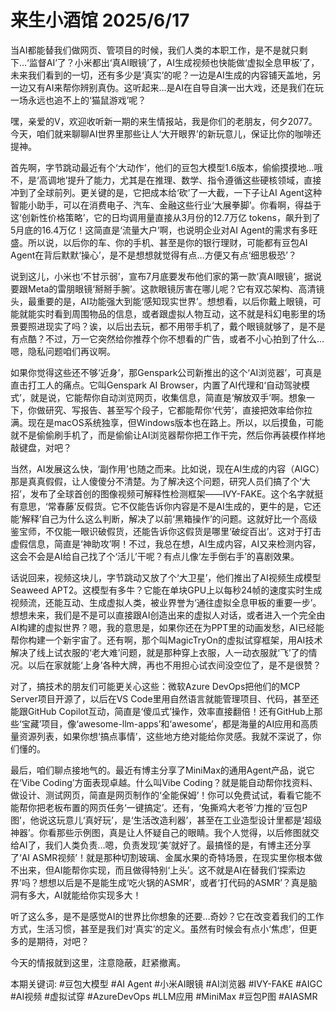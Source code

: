 # 来生小酒馆 2025/6/17

当AI都能替我们做网页、管项目的时候，我们人类的本职工作，是不是就只剩下…‘监督AI’了？小米都出‘真AI眼镜’了，AI生成视频也快能做‘虚拟全息甲板’了，未来我们看到的一切，还有多少是‘真实’的呢？一边是AI生成的内容铺天盖地，另一边又有AI来帮你辨别真伪。这听起来…是AI在自导自演一出大戏，还是我们在玩一场永远也追不上的‘猫鼠游戏’呢？

嘿，亲爱的V，欢迎收听新一期的来生情报站，我是你们的老朋友，何夕2077。今天，咱们就来聊聊AI世界里那些让人‘大开眼界’的新玩意儿，保证比你的咖啡还提神。

首先啊，字节跳动最近有个‘大动作’，他们的豆包大模型1.6版本，偷偷摸摸地…哦不，是‘高调地’提升了能力，尤其是在推理、数学、指令遵循这些硬核领域，直接冲到了全球前列。更关键的是，它把成本给‘砍’了一大截，一下子让AI Agent这种智能小助手，可以在消费电子、汽车、金融这些行业‘大展拳脚’。你看啊，得益于这‘创新性价格策略’，它的日均调用量直接从3月份的12.7万亿 tokens，飙升到了5月底的16.4万亿！这简直是‘流量大户’啊，也说明企业对AI Agent的需求有多旺盛。所以说，以后你的车、你的手机、甚至是你的银行理财，可能都有豆包AI Agent在背后默默‘操心’，是不是想想就觉得有点…方便又有点‘细思极恐’？

说到这儿，小米也‘不甘示弱’，宣布7月底要发布他们家的第一款‘真AI眼镜’，据说要跟Meta的雷朋眼镜‘掰掰手腕’。这款眼镜厉害在哪儿呢？它有双芯架构、高清镜头，最重要的是，AI功能强大到能‘感知现实世界’。想想看，以后你戴上眼镜，可能就能实时看到周围物品的信息，或者跟虚拟人物互动，这不就是科幻电影里的场景要照进现实了吗？诶，以后出去玩，都不用带手机了，戴个眼镜就够了，是不是有点酷？不过，万一它突然给你推荐个你不想看的广告，或者不小心拍到了什么…嗯，隐私问题咱们再议啊。

如果你觉得这些还不够‘近身’，那Genspark公司新推出的这个‘AI浏览器’，可真是直击打工人的痛点。它叫Genspark AI Browser，内置了AI代理和‘自动驾驶模式’，就是说，它能帮你自动浏览网页，收集信息，简直是‘解放双手’啊。想象一下，你做研究、写报告、甚至写个段子，它都能帮你‘代劳’，直接把效率给你拉满。现在是macOS系统独享，但Windows版本也在路上。所以，以后摸鱼，可能就不是偷偷刷手机了，而是偷偷让AI浏览器帮你把工作干完，然后你再装模作样地敲键盘，对吧？

当然，AI发展这么快，‘副作用’也随之而来。比如说，现在AI生成的内容（AIGC）那是真真假假，让人傻傻分不清楚。为了解决这个问题，研究人员们搞了个‘大招’，发布了全球首创的图像视频可解释性检测框架——IVY-FAKE。这个名字就挺有意思，‘常春藤’反假货。它不仅能告诉你内容是不是AI生成的，更牛的是，它还能‘解释’自己为什么这么判断，解决了以前‘黑箱操作’的问题。这就好比一个高级鉴宝师，不仅能一眼识破假货，还能告诉你这假货是哪里‘破绽百出’。这对于打击虚假信息，简直是‘神助攻’啊！不过，我总在想，AI生成内容，AI又来检测内容，这会不会是AI给自己找了个‘活儿’干呢？有点儿像‘左手倒右手’的喜剧效果。

话说回来，视频这块儿，字节跳动又放了个‘大卫星’，他们推出了AI视频生成模型Seaweed APT2。这模型有多牛？它能在单块GPU上以每秒24帧的速度实时生成视频流，还能互动、生成虚拟人类，被业界誉为‘通往虚拟全息甲板的重要一步’。想想未来，我们是不是可以直接跟AI创造出来的虚拟人对话，或者进入一个完全由AI构建的虚拟世界？嗯，我的意思是，如果你还在为PPT里的动画发愁，AI已经能帮你构建一个新宇宙了。还有啊，那个叫MagicTryOn的虚拟试穿框架，用AI技术解决了线上试衣服的‘老大难’问题，就是那种穿上衣服，人一动衣服就‘飞’了的情况。以后在家就能‘上身’各种大牌，再也不用担心试衣间没空位了，是不是很赞？

对了，搞技术的朋友们可能更关心这些：微软Azure DevOps把他们的MCP Server项目开源了，以后在VS Code里用自然语言就能管理项目、代码，甚至还能跟GitHub Copilot互动，简直是‘傻瓜式’操作，效率直接翻倍！还有GitHub上那些‘宝藏’项目，像‘awesome-llm-apps’和‘awesome’，都是海量的AI应用和高质量资源列表，如果你想‘搞点事情’，这些地方绝对能给你灵感。我就不深说了，你们懂的。

最后，咱们聊点接地气的。最近有博主分享了MiniMax的通用Agent产品，说它在‘Vibe Coding’方面表现卓越。什么叫Vibe Coding？就是能自动帮你找资料、做设计、测试网页，简直是网页制作的‘全能保姆’！你可以免费试试，看看它能不能帮你把老板布置的网页任务‘一键搞定’。还有，‘兔撕鸡大老爷’力推的‘豆包P图’，他说这玩意儿‘真好玩’，是‘生活改造利器’，甚至在工业造型设计里都是‘超级神器’。你看那些示例图，真是让人怀疑自己的眼睛。我个人觉得，以后修图就交给AI了，我们人类负责…嗯，负责发现‘美’就好了。最搞怪的是，有博主还分享了‘AI ASMR视频’！就是那种切割玻璃、金属水果的奇特场景，在现实里你根本做不出来，但AI能帮你实现，而且做得特别‘上头’。这不就是AI在替我们‘探索边界’吗？想想以后是不是能生成‘吃火锅的ASMR’，或者‘打代码的ASMR’？真是脑洞有多大，AI就能给你实现多大！

听了这么多，是不是感觉AI的世界比你想象的还要…奇妙？它在改变着我们的工作方式，生活习惯，甚至是我们对‘真实’的定义。虽然有时候会有点小‘焦虑’，但更多的是期待，对吧？

今天的情报就到这里，注意隐蔽，赶紧撤离。

本期关键词:
#豆包大模型 #AI Agent #小米AI眼镜 #AI浏览器 #IVY-FAKE #AIGC #AI视频 #虚拟试穿 #AzureDevOps #LLM应用 #MiniMax #豆包P图 #AIASMR